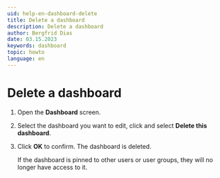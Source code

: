 ```yaml
---
uid: help-en-dashboard-delete
title: Delete a dashboard
description: Delete a dashboard
author: Bergfrid Dias
date: 03.15.2023
keywords: dashboard
topic: howto
language: en
---
```


# Delete a dashboard

1. Open the **Dashboard** screen.
2. Select the dashboard you want to edit, click <i class="ph ph-dots-three-circle-vertical" aria-label="Task button"></i> and select **Delete this dashboard**.
3. Click **OK** to confirm. The dashboard is deleted.

    If the dashboard is pinned to other users or user groups, they will no longer have access to it.
